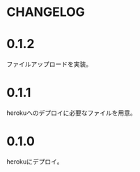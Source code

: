 CHANGELOG
==

0.1.2
====
ファイルアップロードを実装。

0.1.1
====
herokuへのデプロイに必要なファイルを用意。

0.1.0
====
herokuにデプロイ。
